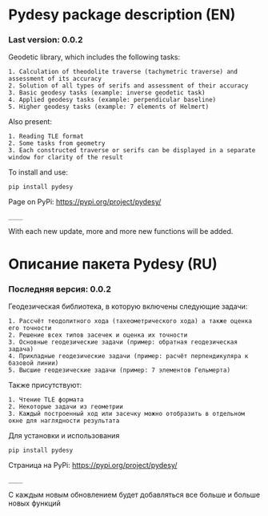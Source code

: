 # Pydesy package description (EN)
### Last version: 0.0.2
Geodetic library, which includes the following tasks:
```
1. Calculation of theodolite traverse (tachymetric traverse) and assessment of its accuracy 
2. Solution of all types of serifs and assessment of their accuracy
3. Basic geodesy tasks (example: inverse geodetic task)
4. Applied geodesy tasks (example: perpendicular baseline)
5. Higher geodesy tasks (example: 7 elements of Helmert)
```
Also present:
```
1. Reading TLE format
2. Some tasks from geometry
3. Each constructed traverse or serifs can be displayed in a separate window for clarity of the result 
```
To install and use:
```
pip install pydesy
```
Page on PyPi: https://pypi.org/project/pydesy/
```
____
```
With each new update, more and more new functions will be added.

# Описание пакета Pydesy (RU)
### Последняя версия: 0.0.2
Геодезическая библиотека, в которую включены следующие задачи:
```
1. Рассчёт теодолитного хода (тахеометрического хода) а также оценка его точности
2. Решение всех типов засечек и оценка их точности
3. Основные геодезические задачи (пример: обратная геодезическая задача)
4. Прикладные геодезические задачи (пример: расчёт перпендикуляра к базовой линии)
5. Высшие геодезические задачи (пример: 7 элементов Гельмерта)
```
Также присутствуют:
```
1. Чтение TLE формата 
2. Некоторые задачи из геометрии
3. Каждый построенный ход или засечку можно отобразить в отдельном окне для наглядности результата
```
Для установки и использования
```
pip install pydesy
```
Страница на PyPi: https://pypi.org/project/pydesy/
```
____
```
С каждым новым обновлением будет добавляться все больше и больше новых функций
